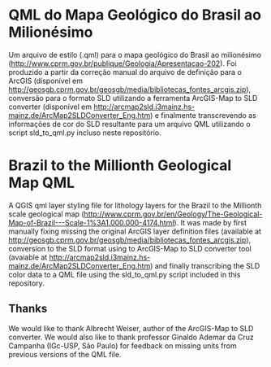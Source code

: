 # QML do Mapa Geológico do Brasil ao Milionésimo
Um arquivo de estilo (.qml) para o mapa geológico do Brasil ao milionésimo (http://www.cprm.gov.br/publique/Geologia/Apresentacao-202). Foi produzido a partir da correção
manual do arquivo de definição para o ArcGIS (disponível em http://geosgb.cprm.gov.br/geosgb/media/bibliotecas_fontes_arcgis.zip),
conversão para o formato SLD utilizando a ferramenta ArcGIS-Map to SLD converter (disponível em http://arcmap2sld.i3mainz.hs-mainz.de/ArcMap2SLDConverter_Eng.htm) e finalmente transcrevendo as informações de cor do SLD resultante para um arquivo QML utilizando o script sld_to_qml.py incluso neste repositório.

# Brazil to the Millionth Geological Map QML
A QGIS qml layer styling file for lithology layers for the Brazil to the Millionth scale geological map (http://www.cprm.gov.br/en/Geology/The-Geological-Map-of-Brazil---Scale-1%3A1.000.000-4174.html). It was made by first manually fixing missing the original ArcGIS layer definition files (available at http://geosgb.cprm.gov.br/geosgb/media/bibliotecas_fontes_arcgis.zip), conversion to the SLD format using to ArcGIS-Map to SLD converter tool (avaiable at http://arcmap2sld.i3mainz.hs-mainz.de/ArcMap2SLDConverter_Eng.htm) and finally transcribing the SLD color data to a QML file using the sld_to_qml.py script included in this repository.

## Thanks
We would like to thank Albrecht Weiser, author of the ArcGIS-Map to SLD converter. We would also like to thank professor Ginaldo Ademar da Cruz Campanha (IGc-USP, São Paulo) for feedback on missing units from previous versions of the QML file.
